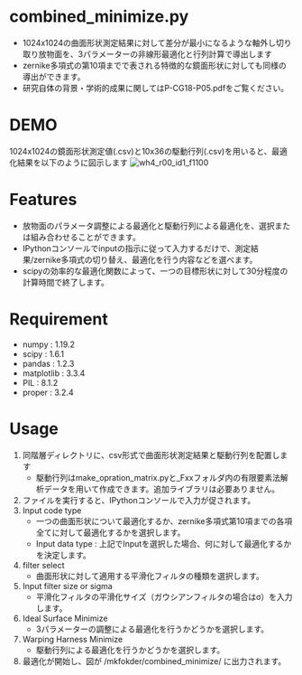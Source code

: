 # combined_minimize.py

- 1024x1024の曲面形状測定結果に対して差分が最小になるような軸外し切り取り放物面を、3パラメーターの非線形最適化と行列計算で導出します
- zernike多項式の第10項までで表される特徴的な鏡面形状に対しても同様の導出ができます。
- 研究自体の背景・学術的成果に関してはP-CG18-P05.pdfをご覧ください。

# DEMO
1024x1024の鏡面形状測定値(.csv)と10x36の駆動行列(.csv)を用いると、最適化結果を以下のように図示します
![wh4_r00_id1_f1100](https://user-images.githubusercontent.com/82031414/120265031-12dc0400-c2da-11eb-9cb4-99ad706557d2.png)

# Features
- 放物面のパラメータ調整による最適化と駆動行列による最適化を、選択または組み合わせることができます。
- IPythonコンソールでinputの指示に従って入力するだけで、測定結果/zernike多項式の切り替え、最適化を行う内容などを選べます。
- scipyの効率的な最適化関数によって、一つの目標形状に対して30分程度の計算時間で終了します。

# Requirement

- numpy      : 1.19.2
- scipy      : 1.6.1
- pandas     : 1.2.3
- matplotlib : 3.3.4
- PIL        : 8.1.2
- proper     : 3.2.4

# Usage

1. 同階層ディレクトリに、csv形式で曲面形状測定結果と駆動行列を配置します
    - 駆動行列はmake_opration_matrix.pyと_Fxxフォルダ内の有限要素法解析データを用いて作成できます。追加ライブラリは必要ありません。
2. ファイルを実行すると、IPythonコンソールで入力が促されます。
3. Input code type
    - 一つの曲面形状について最適化するか、zernike多項式第10項までの各項全てに対して最適化するかを選択します。
    - Input data type : 上記でInputを選択した場合、何に対して最適化するかを決定します。
4. filter select
    - 曲面形状に対して適用する平滑化フィルタの種類を選択します。
6. Input filter size or sigma
    - 平滑化フィルタの平滑化サイズ（ガウシアンフィルタの場合はσ）を入力します。
7. Ideal Surface Minimize
    - 3パラメーターの調整による最適化を行うかどうかを選択します。
8. Warping Harness Minimize
    - 駆動行列による最適化を行うかどうかを選択します。
9. 最適化が開始し、図が /mkfokder/combined_minimize/ に出力されます。
